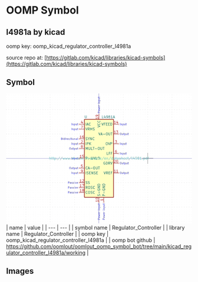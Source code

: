 # OOMP Symbol  
## l4981a  by kicad  
  
oomp key: oomp_kicad_regulator_controller_l4981a  
  
source repo at: [https://gitlab.com/kicad/libraries/kicad-symbols](https://gitlab.com/kicad/libraries/kicad-symbols)  
## Symbol  
  
[![working.png](working_600.png)](working.png)  
| name | value | 
| --- | --- | 
| symbol name | Regulator_Controller | 
| library name | Regulator_Controller | 
| oomp key | oomp_kicad_regulator_controller_l4981a | 
| oomp bot github | https://github.com/oomlout/oomlout_oomp_symbol_bot/tree/main/kicad_regulator_controller_l4981a/working | 
## Images  
